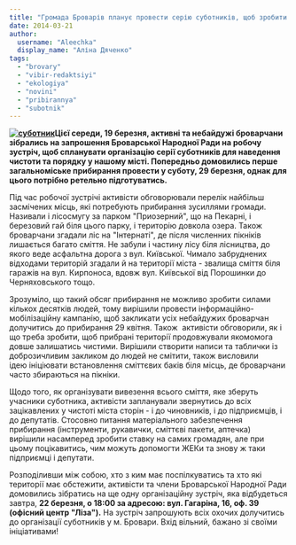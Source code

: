 ```yaml
---
title: "Громада Броварів планує провести серію суботників, щоб зробити місто охайним та чистим"
date: 2014-03-21
author: 
  username: "Aleechka"
  display_name: "Аліна Дяченко"
tags: 
  - "brovary"
  - "vibir-redaktsiyi"
  - "ekologiya"
  - "novini"
  - "pribirannya"
  - "subotnik"
---
```


**[![суботник](https://mpz.brovary.org/wp-content/uploads/2014/03/subotnik.jpg)](https://mpz.brovary.org/wp-content/uploads/2014/03/subotnik.jpg)Цієї середи, 19 березня, активні та небайдужі броварчани зібрались на запрошення Броварської Народної Ради на робочу зустріч, щоб спланувати організацію серії суботників для наведення чистоти та порядку у нашому місті. Попередньо домовились перше загальноміське прибирання провести у суботу, 29 березня, однак для цього потрібно ретельно підготуватись.**

Під час робочої зустрічі активісти обговорювали перелік найбільш засмічених місць, які потребують прибирання зусиллями громади. Називали і лісосмугу за парком "Приозерний", що на Пекарні, і березовий гай біля цього парку, і територію довкола озера. Також броварчани згадали ліс на "Інтернаті", де після численних пікніків лишається багато сміття. Не забули і частину лісу біля лісництва, до якого веде асфальтна дорога з вул. Київської. Чимало забруднених відходами територій згадали й на території міста - звалища сміття біля гаражів на вул. Кирпоноса, вдовж вул. Київської від Порошинки до Черняховського тощо.

Зрозуміло, що такий обсяг прибирання не можливо зробити силами кількох десятків людей, тому вирішили провести інформаційно-мобілізаційну кампанію, щоб закликати усіх небайдужих броварчан долучитись до прибирання 29 квітня. Також  активісти обговорили, як і що треба зробити, щоб прибрані території продовжували якомомога довше залишатись чистими. Вирішили створити написи та таблички із доброзичливим закликом до людей не смітити, також висловили ідею ініціювати встановлення сміттєвих баків біля місць, де броварчани часто збираються на пікніки.

Щодо того, як організувати вивезення всього сміття, яке зберуть учасники суботника, активісти запланували звернутись до всіх зацікавлених у чистоті міста сторін - і до чиновників, і до підприємців, і до депутатів. Стосовно питання матеріального забезпечення прибирання (інструменти, рукавички, сміттєві пакети, аптечка) вирішили насамперед зробити ставку на самих громадян, але при цьому поцікавитись, чим можуть допомогти ЖЕКи та знову ж таки підприємці і депутати.

Розподіливши між собою, хто з ким має поспілкуватись та хто які території має обстежити, активісти та члени Броварської Народної Ради домовились зібратись на ще одну організаційну зустріч, яка відбудеться завтра, **22 березня, о 18:00 за адресою: вул. Гагаріна, 16, оф. 39 (офісний центр "Ліза").** На зустріч запрошують всіх охочих долучитись до організації суботників у м. Бровари. Вхід вільний, бажано зі своїми ініціативами!
